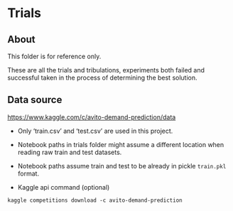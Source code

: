 # Trials

## About

This folder is for reference only.

These are all the trials and tribulations, experiments both failed and successful taken in the process of determining the best solution.

## Data source

https://www.kaggle.com/c/avito-demand-prediction/data

- Only ‘train.csv’ and ‘test.csv’ are used in this project.
- Notebook paths in trials folder might assume a different location when reading raw train and test datasets.
- Notebook paths assume train and test to be already in pickle `train.pkl` format.

- Kaggle api command (optional)

`kaggle competitions download -c avito-demand-prediction`